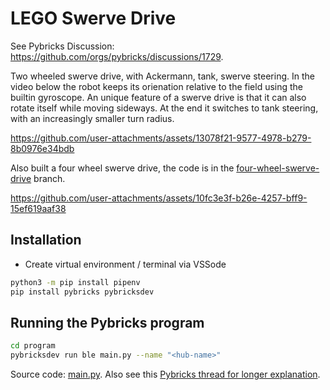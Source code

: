 # LEGO Swerve Drive

See Pybricks Discussion: https://github.com/orgs/pybricks/discussions/1729.

Two wheeled swerve drive, with Ackermann, tank, swerve steering. In the video below the robot keeps its orienation relative to the field using the builtin gyroscope. An unique feature of a swerve drive is that it can also rotate itself while moving sideways. At the end it switches to tank steering, with an increasingly smaller turn radius.

https://github.com/user-attachments/assets/13078f21-9577-4978-b279-8b0976e34bdb

Also built a four wheel swerve drive, the code is in the [four-wheel-swerve-drive](https://github.com/thomasbrus/lego-swerve-drive/tree/four-wheel-swerve-drive) branch.

https://github.com/user-attachments/assets/10fc3e3f-b26e-4257-bff9-15ef619aaf38


## Installation

- Create virtual environment / terminal via VSSode

```bash
python3 -m pip install pipenv
pip install pybricks pybricksdev
```

## Running the Pybricks program

```bash
cd program
pybricksdev run ble main.py --name "<hub-name>"
```

Source code: [main.py](program/main.py). Also see this [Pybricks thread for longer explanation](https://github.com/orgs/pybricks/discussions/1729).

